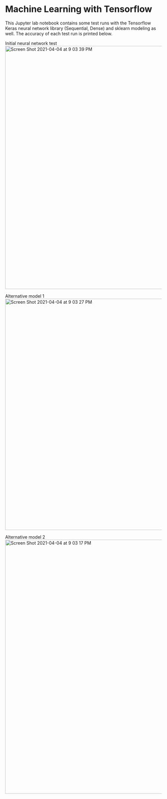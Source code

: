 # Machine Learning with Tensorflow
 
This Jupyter lab notebook contains some test runs with the Tensorflow Keras neural network library (Sequential, Dense) and sklearn modeling as well. The accuracy of each test run is printed below.

Initial neural network test
<img width="780" alt="Screen Shot 2021-04-04 at 9 03 39 PM" src="https://user-images.githubusercontent.com/75814260/113536002-da45d580-9589-11eb-9183-66e8581f5b90.png">

Alternative model 1
<img width="742" alt="Screen Shot 2021-04-04 at 9 03 27 PM" src="https://user-images.githubusercontent.com/75814260/113536012-df0a8980-9589-11eb-9a2f-86c58b8d96ac.png">

Alternative model 2
<img width="815" alt="Screen Shot 2021-04-04 at 9 03 17 PM" src="https://user-images.githubusercontent.com/75814260/113536020-e336a700-9589-11eb-9967-2a6d91b620e8.png">
